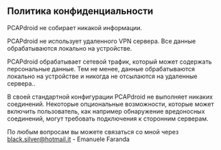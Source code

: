 ## Политика конфиденциальности

PCAPdroid не собирает никакой информации.

PCAPdroid не использует удаленного VPN сервера. Все данные обрабатываются локально на устройстве.

PCAPdroid обрабатывает сетевой трафик, который может содержать персональные данные. Тем не менее, данные обрабатываются локально на устройстве и никогда не отсылаются на удаленные сервера..

В своей стандартной конфигурации PCAPdroid не выполняет никаких соединений. Некоторые опциональные возможности, которые может включить пользователь, как например обнаружение вредоносных соединений, могут требовать подключения к сторонним серверам.

По любым вопросам вы можете связаться со мной через [black.silver@hotmail.it](mailto:black.silver@hotmail.it) - Emanuele Faranda

